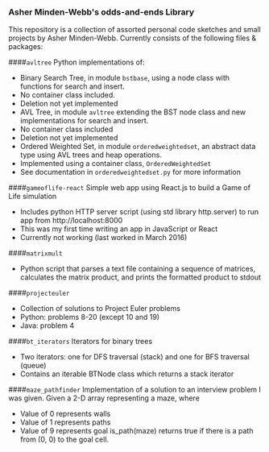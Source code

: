 ### Asher Minden-Webb's odds-and-ends Library

This repository is a collection of assorted personal code sketches and small projects by Asher Minden-Webb.  Currently consists of the following files & packages:

####`avltree`
Python implementations of:
* Binary Search Tree, in module `bstbase`, using a node class with functions for search and insert.
 * No container class included.
 * Deletion not yet implemented
* AVL Tree, in module `avltree` extending the BST node class and new implementations for search and insert.
 * No container class included
 * Deletion not yet implemented
* Ordered Weighted Set, in module `orderedweightedset`, an abstract data type using AVL trees and heap operations.
 * Implemented using a container class, `OrderedWeightedSet`
 * See documentation in `orderedweightedset.py` for more information

####`gameoflife-react`
Simple web app using React.js to build a Game of Life simulation
* Includes python HTTP server script (using std library http.server) to run app from http://localhost:8000
* This was my first time writing an app in JavaScript or React
* Currently not working (last worked in March 2016)

####`matrixmult`
* Python script that parses a text file containing a sequence of matrices, calculates the matrix product, and prints the formatted product to stdout

####`projecteuler`
* Collection of solutions to Project Euler problems
 * Python: problems 8-20 (except 10 and 19)
 * Java: problem 4
 
####`bt_iterators`
Iterators for binary trees
* Two iterators: one for DFS traversal (stack) and one for BFS traversal (queue)
* Contains an iterable BTNode class which returns a stack iterator

####`maze_pathfinder`
Implementation of a solution to an interview problem I was given.
Given a 2-D array representing a maze, where
 * Value of 0 represents walls
 * Value of 1 represents paths
 * Value of 9 represents goal
is_path(maze) returns true if there is a path from (0, 0) to the goal cell.
